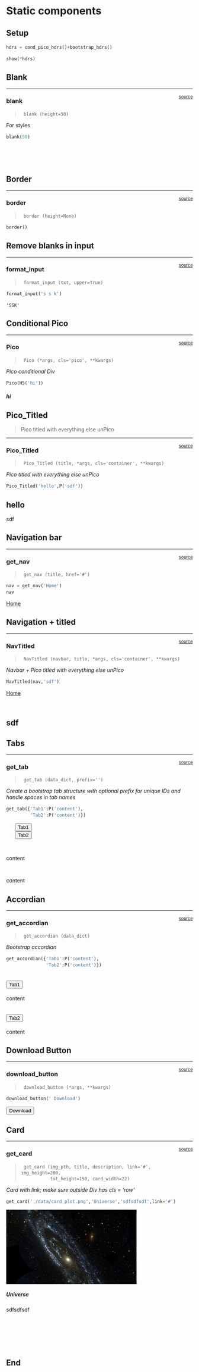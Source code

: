 # Static components


<!-- WARNING: THIS FILE WAS AUTOGENERATED! DO NOT EDIT! -->

## Setup

``` python
hdrs = cond_pico_hdrs()+bootstrap_hdrs()
```

``` python
show(*hdrs)
```

<link rel="stylesheet" href="https://cdn.jsdelivr.net/npm/@picocss/pico@2/css/pico.conditional.min.css">
<link href="https://cdn.jsdelivr.net/npm/bootstrap@5.3.3/dist/css/bootstrap.min.css" rel="stylesheet">
<script src="https://cdn.jsdelivr.net/npm/bootstrap@5.3.3/dist/js/bootstrap.bundle.min.js"></script><link href="https://cdn.jsdelivr.net/npm/bootstrap-icons@1.11.3/font/bootstrap-icons.min.css" rel="stylesheet">
<script>
const tooltipTriggerList = document.querySelectorAll('[data-bs-toggle="tooltip"]')
const tooltipList = [...tooltipTriggerList].map(tooltipTriggerEl => new bootstrap.Tooltip(tooltipTriggerEl))
</script><script>if (window.htmx) htmx.process(document.body)</script>

## Blank

------------------------------------------------------------------------

<a
href="https://github.com/sky1ove/fh_commons/blob/main/fh_commons/static.py#L14"
target="_blank" style="float:right; font-size:smaller">source</a>

### blank

>      blank (height=50)

For styles

``` python
blank(50)
```

<div id="_gIPXsyP0Rmq9M48-rCPeRA" style="height:50px"></div>
<script id="_zwX5OhEvSPiPGQy2wDYrVg">if (window.htmx) htmx.process(document.body)</script>

## Border

------------------------------------------------------------------------

<a
href="https://github.com/sky1ove/fh_commons/blob/main/fh_commons/static.py#L18"
target="_blank" style="float:right; font-size:smaller">source</a>

### border

>      border (height=None)

``` python
border()
```

<div id="_WT2kVlxSTRy0rFgw25CzoA" class="border-bottom"></div>
<script id="_PdoYg5m_QeKOwP6i-_ArYA">if (window.htmx) htmx.process(document.body)</script>

## Remove blanks in input

------------------------------------------------------------------------

<a
href="https://github.com/sky1ove/fh_commons/blob/main/fh_commons/static.py#L23"
target="_blank" style="float:right; font-size:smaller">source</a>

### format_input

>      format_input (txt, upper=True)

``` python
format_input('s s k')
```

    'SSK'

## Conditional Pico

------------------------------------------------------------------------

<a
href="https://github.com/sky1ove/fh_commons/blob/main/fh_commons/static.py#L27"
target="_blank" style="float:right; font-size:smaller">source</a>

### Pico

>      Pico (*args, cls='pico', **kwargs)

*Pico conditional Div*

``` python
Pico(H5('hi'))
```

<div id="_k1OhUm2tQFir1uwGkh-1MQ" class="pico">
  <h5 id="_sbJiG2ANRMW-R4_D4Kg3YA">hi</h5>
</div>
<script id="_u1d633JdSVi1bKswbKtfpg">if (window.htmx) htmx.process(document.body)</script>

## Pico_Titled

> Pico titled with everything else unPico

------------------------------------------------------------------------

<a
href="https://github.com/sky1ove/fh_commons/blob/main/fh_commons/static.py#L32"
target="_blank" style="float:right; font-size:smaller">source</a>

### Pico_Titled

>      Pico_Titled (title, *args, cls='container', **kwargs)

*Pico titled with everything else unPico*

``` python
Pico_Titled('hello',P('sdf'))
```

<title>hello</title>
<main class="container">  <div class="pico">
    <h2>hello</h2>
  </div>
  <p>sdf</p>
</main><script>htmx.process(document.body)</script>

## Navigation bar

------------------------------------------------------------------------

<a
href="https://github.com/sky1ove/fh_commons/blob/main/fh_commons/static.py#L37"
target="_blank" style="float:right; font-size:smaller">source</a>

### get_nav

>      get_nav (title, href='#')

``` python
nav = get_nav('Home')
nav
```

<nav id="_fmU9aRvlRYuca2-_yoYYOw" class="navbar bg-body-tertiary">
  <div id="_mImkLDVrTryKl6l53ER_Yw" class="container-fluid">
<a href="#" id="_bV25ZPJuTfymEeK6xxOUfA" class="navbar-brand" name="_bV25ZPJuTfymEeK6xxOUfA">Home</a>  </div>
</nav>
<script id="_DiSY2w7OQDW1E8csy2xXWA">if (window.htmx) htmx.process(document.body)</script>

## Navigation + titled

------------------------------------------------------------------------

<a
href="https://github.com/sky1ove/fh_commons/blob/main/fh_commons/static.py#L45"
target="_blank" style="float:right; font-size:smaller">source</a>

### NavTitled

>      NavTitled (navbar, title, *args, cls='container', **kwargs)

*Navbar + Pico titled with everything else unPico*

``` python
NavTitled(nav,'sdf')
```

<title id="_FphqUwZlTpqD0L1fLMAVGA">sdf</title>
<main id="_FnUHrrAPTNeAlnjeHskHXw">  <nav id="_fmU9aRvlRYuca2-_yoYYOw" class="navbar bg-body-tertiary">
    <div id="_mImkLDVrTryKl6l53ER_Yw" class="container-fluid">
<a href="#" id="_bV25ZPJuTfymEeK6xxOUfA" class="navbar-brand" name="_bV25ZPJuTfymEeK6xxOUfA">Home</a>    </div>
  </nav>
  <div id="_7gMJc8JvS6e9CpbZIIkcZw" class="container">
    <div id="_TAPYKmeJQaKEuSGqggASAw" style="height:30px"></div>
    <div id="_AS2EQrotRsO_4wmy01Gv4Q" class="pico">
      <h2 id="_zilFGRFZR32Txu2LG1jO8g">sdf</h2>
    </div>
  </div>
</main><script id="_7SWfgCR6Siy9btsm-Vqevw">if (window.htmx) htmx.process(document.body)</script>

## Tabs

------------------------------------------------------------------------

<a
href="https://github.com/sky1ove/fh_commons/blob/main/fh_commons/static.py#L50"
target="_blank" style="float:right; font-size:smaller">source</a>

### get_tab

>      get_tab (data_dict, prefix='')

*Create a bootstrap tab structure with optional prefix for unique IDs
and handle spaces in tab names*

``` python
get_tab({'Tab1':P('content'),
         'Tab2':P('content')})
```

<div class="tab-container">
  <ul role="tablist" id="myTab" class="nav nav-tabs">
    <li role="presentation" class="nav-item" style="list-style: none">
<button data-bs-toggle="tab" data-bs-target="#tab1-tab-pane" type="button" role="tab" aria-controls="tab1-tab-pane" aria-selected="true" id="tab1-tab" class="nav-link active" name="tab1-tab">Tab1</button>    </li>
    <li role="presentation" class="nav-item" style="list-style: none">
<button data-bs-toggle="tab" data-bs-target="#tab2-tab-pane" type="button" role="tab" aria-controls="tab2-tab-pane" aria-selected="false" id="tab2-tab" class="nav-link" name="tab2-tab">Tab2</button>    </li>
  </ul>
  <div id="myTabContent" class="tab-content">
    <div role="tabpanel" aria-labelledby="tab1-tab" tabindex="0" id="tab1-tab-pane" class="tab-pane fade show active">
      <div style="height:15px"></div>
      <p>content</p>
    </div>
    <div role="tabpanel" aria-labelledby="tab2-tab" tabindex="0" id="tab2-tab-pane" class="tab-pane fade">
      <div style="height:15px"></div>
      <p>content</p>
    </div>
  </div>
</div>
<script>htmx.process(document.body)</script>

## Accordian

------------------------------------------------------------------------

<a
href="https://github.com/sky1ove/fh_commons/blob/main/fh_commons/static.py#L91"
target="_blank" style="float:right; font-size:smaller">source</a>

### get_accordian

>      get_accordian (data_dict)

*Bootstrap accordian*

``` python
get_accordian({'Tab1':P('content'),
               'Tab2':P('content')})
```

<div id="accordionExample" class="accordion">
  <div class="accordion-item">
    <h2 class="accordion-header">
<button type="button" data-bs-toggle="collapse" data-bs-target="#collapse0" aria-expanded="false" aria-controls="collapse0" class="accordion-button collapsed">Tab1</button>    </h2>
    <div data-bs-parent="#accordionExample" id="collapse0" class="accordion-collapse collapse">
      <div class="accordion-body">
        <p>content</p>
      </div>
    </div>
  </div>
  <div class="accordion-item">
    <h2 class="accordion-header">
<button type="button" data-bs-toggle="collapse" data-bs-target="#collapse1" aria-expanded="false" aria-controls="collapse1" class="accordion-button collapsed">Tab2</button>    </h2>
    <div data-bs-parent="#accordionExample" id="collapse1" class="accordion-collapse collapse">
      <div class="accordion-body">
        <p>content</p>
      </div>
    </div>
  </div>
</div>
<script>htmx.process(document.body)</script>

## Download Button

------------------------------------------------------------------------

<a
href="https://github.com/sky1ove/fh_commons/blob/main/fh_commons/static.py#L114"
target="_blank" style="float:right; font-size:smaller">source</a>

### download_button

>      download_button (*args, **kwargs)

``` python
download_button(' Download')
```

<button id="_oVD5T6qeTpyB4MWKgmIHNw" class="btn btn-outline-secondary btn-sm" name="_oVD5T6qeTpyB4MWKgmIHNw"><i id="_z7RanV3lSiaUbcQIf3Andg" class="bi bi-download"></i> Download</button><script id="_ZXsLlSvFR7ekKkc19bB19Q">if (window.htmx) htmx.process(document.body)</script>

## Card

------------------------------------------------------------------------

<a
href="https://github.com/sky1ove/fh_commons/blob/main/fh_commons/static.py#L122"
target="_blank" style="float:right; font-size:smaller">source</a>

### get_card

>      get_card (img_pth, title, description, link='#', img_height=200,
>                txt_height=150, card_width=22)

*Card with link; make sure outside Div has cls = ‘row’*

``` python
get_card('./data/card_plot.png','Universe','sdfsdfsdf',link='#')
```

<div onmouseover="this.style.transform='scale(1.05)';" onmouseout="this.style.transform='scale(1)';" class="col-xs-12 col-sm-6 col-md-6 col-lg-4 p-3" style="transform: rotate(0); transition: transform 0.3s ease;">
  <div class="card" style="width: 22rem;">
    <div style="height: 200px; overflow: hidden;">
<img src="./data/card_plot.png" loading="lazy" class="card-img-top">    </div>
    <div class="card-body" style="height: 150px;">
      <h5 class="card-title">Universe</h5>
      <p class="card-text text-muted">sdfsdfsdf</p>
    </div>
  </div>
<a href="#" class="stretched-link"></a></div>
<script>htmx.process(document.body)</script>

## End

